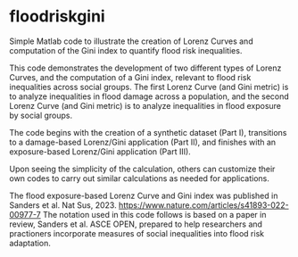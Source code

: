 # floodriskgini
Simple Matlab code to illustrate the creation of Lorenz Curves and computation of the Gini index to quantify flood risk inequalities.

This code demonstrates the development of two different types of Lorenz Curves, and the computation of a Gini index, relevant to flood risk inequalities across social groups. The first Lorenz Curve (and Gini metric) is to analyze inequalities in flood damage across a population, and the second Lorenz Curve (and Gini metric) is to analyze inequalities in flood exposure by social groups. 

The code begins with the creation of a synthetic dataset (Part I), transitions to a damage-based Lorenz/Gini application (Part II), and finishes with an exposure-based Lorenz/Gini application (Part III). 

Upon seeing the simplicity of the calculation, others can customize their own codes to carry out similar calculations as needed for applications.

The flood exposure-based Lorenz Curve and Gini index was published in Sanders et al. Nat Sus, 2023. https://www.nature.com/articles/s41893-022-00977-7
The notation used in this code follows is based on a paper in review, Sanders et al. ASCE OPEN, prepared to help researchers and practioners incorporate measures of social inequalities into flood risk adaptation.
